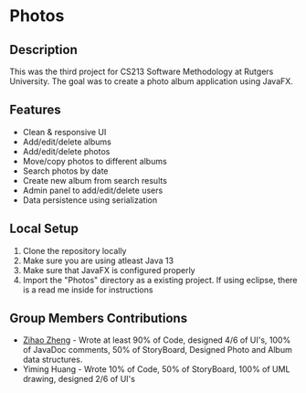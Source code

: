 # Photos


## Description
This was the third project for CS213 Software Methodology at Rutgers University. The goal was to create a photo album application using JavaFX.

## Features
* Clean & responsive UI
* Add/edit/delete albums
* Add/edit/delete photos
* Move/copy photos to different albums
* Search photos by date
* Create new album from search results 
* Admin panel to add/edit/delete users
* Data persistence using serialization

## Local Setup
1. Clone the repository locally
2. Make sure you are using atleast Java 13
3. Make sure that JavaFX is configured properly
4. Import the "Photos" directory as a existing project. If using eclipse, there is a read me inside for instructions

## Group Members Contributions

- [Zihao Zheng](https://github.com/zhengzihao2002) -  Wrote at least 90% of Code, designed 4/6 of UI's, 100% of JavaDoc comments, 50% of StoryBoard, Designed Photo and Album data structures.
- Yiming Huang - Wrote 10% of Code, 50% of StoryBoard, 100% of UML drawing, designed 2/6 of UI's

